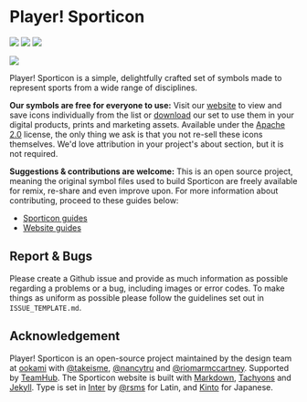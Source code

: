# Player! Sporticon

<img src="https://img.shields.io/circleci/project/github/ookamiinc/Sporticon.svg"> <a href="https://github.com/ookamiinc/sporticon/releases/latest"><img src="http://img.shields.io/github/downloads/ookamiinc/sporticon/total"></a> <a href="https://github.com/ookamiinc/sporticon/releases/latest"><img src="https://img.shields.io/github/release/ookamiinc/sporticon.svg?include_prereleases"></a>


<img src="https://user-images.githubusercontent.com/3750705/65827187-930ec280-e2ca-11e9-9af8-f6d1e493edf3.png">


Player! Sporticon is a simple, delightfully crafted set of symbols made to represent sports from a wide range of disciplines.

**Our symbols are free for everyone to use:** Visit our [website](https://sporticon.ookami.tokyo/) to view and save icons individually from the list or [download](https://github.com/ookamiinc/Sporticon/releases/download/1.0a/Sporticon.zip) our set to use them in your digital products, prints and marketing assets. Available under the [Apache 2.0](LICENSE) license, the only thing we ask is that you not re-sell these icons themselves. We'd love attribution in your project's about section, but it is not required.

**Suggestions & contributions are welcome:** This is an open source project, meaning the original symbol files used to build Sporticon are freely available for remix, re-share and even improve upon. For more information about contributing, proceed to these guides below:


- [Sporticon guides](documentation/contributing.md)
- [Website guides](website/README.md)

## Report & Bugs

Please create a Github issue and provide as much information as possible regarding a problems or a bug, including images or error codes. To make things as uniform as possible please follow the guidelines set out in `ISSUE_TEMPLATE.md`.

## Acknowledgement

Player! Sporticon is an open-source project maintained by the design team at [ookami](https://ookami.tokyo/) with [@takeisme](http://takeis.me), [@nancytru](https://nancytruong.cargo.site/) and [@riomarmccartney](https://twitter.com/riomarmccartney). Supported by [TeamHub](https://tmhub.jp/). The Sporticon website is built with [Markdown](https://daringfireball.net/projects/markdown/), [Tachyons](https://github.com/tachyons-css/tachyons/) and [Jekyll](https://jekyllrb.com).
Type is set in [Inter](https://rsms.me/inter/) by [@rsms](https://twitter.com/rsms) for Latin, and [Kinto](https://github.com/ookamiinc/kinto) for Japanese.
